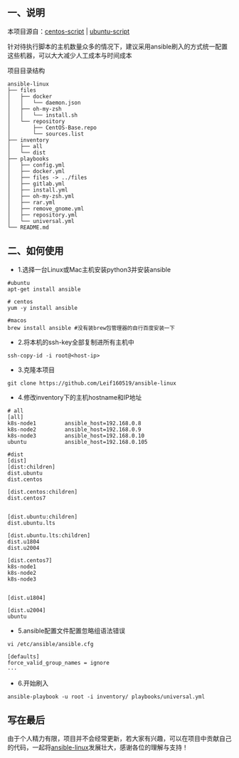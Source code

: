 ## 一、说明
本项目源自：[centos-script](https://github.com/Leif160519/centos-script) | [ubuntu-script](https://github.com/Leif160519/ubuntu-script)

针对待执行脚本的主机数量众多的情况下，建议采用ansible刷入的方式统一配置这些机器，可以大大减少人工成本与时间成本

项目目录结构
```
ansible-linux
├── files
│   ├── docker
│   │   └── daemon.json
│   ├── oh-my-zsh
│   │   └── install.sh
│   └── repository
│       ├── CentOS-Base.repo
│       └── sources.list
├── inventory
│   ├── all
│   └── dist
├── playbooks
│   ├── config.yml
│   ├── docker.yml
│   ├── files -> ../files
│   ├── gitlab.yml
│   ├── install.yml
│   ├── oh-my-zsh.yml
│   ├── rar.yml
│   ├── remove_gnome.yml
│   ├── repository.yml
│   └── universal.yml
└── README.md
```

## 二、如何使用

- 1.选择一台Linux或Mac主机安装python3并安装ansible
```
#ubuntu
apt-get install ansible

# centos
yum -y install ansible

#macos
brew install ansible #没有装brew包管理器的自行百度安装一下
```

- 2.将本机的ssh-key全部复制进所有主机中
```
ssh-copy-id -i root@<host-ip>
```

- 3.克隆本项目
```
git clone https://github.com/Leif160519/ansible-linux
```

- 4.修改inventory下的主机hostname和IP地址
```
# all
[all]
k8s-node1         ansible_host=192.168.0.8
k8s-node2         ansible_host=192.168.0.9
k8s-node3         ansible_host=192.168.0.10
ubuntu            ansible_host=192.168.0.105

#dist
[dist]
[dist:children]
dist.ubuntu
dist.centos

[dist.centos:children]
dist.centos7


[dist.ubuntu:children]
dist.ubuntu.lts

[dist.ubuntu.lts:children]
dist.u1804
dist.u2004

[dist.centos7]
k8s-node1
k8s-node2
k8s-node3


[dist.u1804]

[dist.u2004]
ubuntu
```

- 5.ansible配置文件配置忽略组语法错误
```
vi /etc/ansible/ansible.cfg

[defaults]
force_valid_group_names = ignore
···

```
- 6.开始刷入
```
ansible-playbook -u root -i inventory/ playbooks/universal.yml
```

## 写在最后
由于个人精力有限，项目并不会经常更新，若大家有兴趣，可以在项目中贡献自己的代码，一起将[ansible-linux](https://github.com/Leif160519/ansible-linux)发展壮大，感谢各位的理解与支持！
